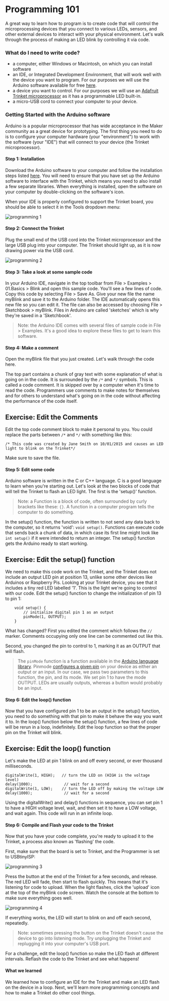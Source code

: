 # Programming 101

A great way to learn how to program is to create code that will control the microprocessing devices that you connect to various LEDs, sensors, and other external devices to interact with your physical environment. Let's walk through the process of making an LED blink by controlling it via code. 

### What do I need to write code?

- a computer, either Windows or Macintosh, on which you can install software
- an IDE, or Integrated Development Environment, that will work well with the device you want to program. For our purposes we will use the Arduino software available for free [here](https://www.arduino.cc/en/Main/Software).
- a device you want to control. For our purposes we will use an [Adafruit Trinket microprocessor](https://www.adafruit.com/products/1501) as it has a programmable LED built-in.
- a micro-USB cord to connect your computer to your device.

### Getting Started with the Arduino software

Arduino is a popular microprocessor that has wide acceptance in the Maker community as a great device for prototyping. The first thing you need to do is to configure your computer hardware (your "environment") to work with the software  (your "IDE") that will connect to your device (the Trinket microprocessor).

#### Step 1: Installation

Download the Arduino software to your computer and follow the installation steps listed [here](https://learn.adafruit.com/adafruit-arduino-ide-setup/arduino-1-dot-6-x-ide). You will need to ensure that you have set up the Arduino software to interface with the Trinket, which means you need to also install a few separate libraries. When everything is installed, open the software on your computer by double-clicking on the software's icon.

When your IDE is properly configured to support the Trinket board, you should be able to select it in the Tools dropdown menu:

![programming 1](/essentials/programming-1.png)


#### Step 2: Connect the Trinket

Plug the small end of the USB cord into the Trinket microprocessor and the large USB plug into your computer. The Trinket should light up, as it is now drawing power via the USB cord.

![programming 2](/essentials/programming-2.jpg)


#### Step 3: Take a look at some sample code

In your Arduino IDE, navigate in the top toolbar from File > Examples > 01.Basics > Blink and open this sample code. You'll see a few lines of code. Copy this code by selecting File > Save As. Give your new file the name myBlink and save it to the Arduino folder. The IDE automatically opens this new file so you can edit it. The file can also be accessed by choosing File > Sketchbook > myBlink. Files in Arduino are called 'sketches' which is why they're saved in a 'Sketchbook'. 

> Note: the Arduino IDE comes with several files of sample code in File > Examples. It's a good idea to explore these files to get to learn this software.

#### Step 4: Make a comment

Open the myBlink file that you just created. Let's walk through the code here. 

The top part contains a chunk of gray text with some explanation of what is going on in the code. It is surrounded by the `/*` and `*/` symbols. This is called a code comment. It is skipped over by a computer when it's time to read the code. Programmers use comments to make notes for themselves and for others to understand what's going on in the code without affecting the performance of the code itself. 

## Exercise: Edit the Comments

Edit the top code comment block to make it personal to you. You could replace the parts between `/*` and `*/` with something like this:

```
/* This code was created by Jane Smith on 10/01/2015 and causes an LED light to blink on the Trinket*/	
```
Make sure to save the file.

#### Step 5: Edit some code

Arduino software is written in the C or C++ language. C is a good language to learn when you're starting out. Let's look at the two blocks of code that will tell the Trinket to flash an LED light. The first is the 'setup()' function. 

> Note: a Function is a block of code, often surrounded by curly brackets like these: `{}`. A function in a computer program tells the computer to do something.

In the setup() function, the function is written to not send any data back to the computer, so it returns 'void': `void setup()`. Functions can execute code that sends back a chunk of data, in which case its first line might look like `int setup()` if it were intended to return an integer. The setup() function gets the Arduino ready to start working. 

## Exercise: Edit the setup() function

We need to make this code work on the Trinket, and the Trinket does not include an output LED pin at position 13, unlike some other devices like Arduinos or Raspberry Pis. Looking at your Trinket device, you see that it includes a tiny red LED labelled '1'. This is the light we're going to control with our code. Edit the setup() function to change the initialization of pin 13 to pin 1:
	
```
	void setup() {
		// initialize digital pin 1 as an output
		pinMode(1, OUTPUT);
	}
```

What has changed? First you edited the comment which follows the `//` marker. Comments occupying only one line can be commented out like this.

Second, you changed the pin to control to 1, marking it as an OUTPUT that will flash.

> The `pinMode` function is a function available in the [Arduino language library](https://www.arduino.cc/en/Reference/HomePage). Pinmode [configures a given pin](https://www.arduino.cc/en/Reference/PinMode) on your device as either an output or an input. In our case, we pass two parameters to this function, the pin, and its mode. We set pin 1 to have the mode OUTPUT. LEDs are usually outputs, whereas a button would probably be an input.

#### Step 6: Edit the loop() function

Now that you have configured pin 1 to be an output in the setup() function, you need to do something with that pin to make it behave the way you want it to. In the loop() function below the setup() function, a few lines of code will be rerun in a loop, indefinitely. Edit the loop function so that the proper pin on the Trinket will blink.

## Exercise: Edit the loop() function

Let's make the LED at pin 1 blink on and off every second, or ever thousand milliseconds.
	
```
digitalWrite(1, HIGH);   // turn the LED on (HIGH is the voltage level)
delay(1000);              // wait for a second
digitalWrite(1, LOW);    // turn the LED off by making the voltage LOW
delay(1000);              // wait for a second
```

Using the digitalWrite() and delay() functions in sequence, you can set pin 1 to have a HIGH voltage level, wait, and then set it to have a LOW voltage, and wait again. This code will run in an infinite loop.


#### Step 6: Compile and Flash your code to the Trinket

Now that you have your code complete, you're ready to upload it to the Trinket, a process also known as 'flashing' the code.

First, make sure that the board is set to Trinket, and the Programmer is set to USBtinyISP:

![programming 3](/essentials/programming-3.png)

Press the button at the end of the Trinket for a few seconds, and release. The red LED will fade, then start to flash quickly. This means that it's listening for code to upload. When the light flashes, click the 'upload' icon at the top of the myBlink code screen. Watch the console at the bottom to make sure everything goes well.

![programming 4](/essentials/programming-4.png)

If everything works, the LED will start to blink on and off each second, repeatedly.

> Note: sometimes pressing the button on the Trinket doesn't cause the device to go into listening mode. Try unplugging the Trinket and replugging it into your computer's USB port.

For a challenge, edit the loop() function so make the LED flash at different intervals. Reflash the code to the Trinket and see what happens!

#### What we learned

We learned how to configure an IDE for the Trinket and make an LED flash on the device in a loop. Next, we'll learn more programming concepts and how to make a Trinket do other cool things. 

